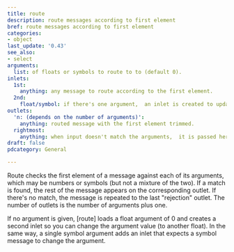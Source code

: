 ```yaml
---
title: route
description: route messages according to first element
bref: route messages according to first element
categories:
- object
last_update: '0.43'
see_also:
- select
arguments:
  list: of floats or symbols to route to to (default 0).
inlets:
  1st:
    anything: any message to route according to the first element.
  2nd:
    float/symbol: if there's one argument,  an inlet is created to update it.
outlets:
  'n: (depends on the number of arguments)':
    anything: routed message with the first element trimmed.
  rightmost:
    anything: when input doesn't match the arguments,  it is passed here.
draft: false
pdcategory: General

---
```

Route checks the first element of a message against each of its arguments,  which may be numbers or symbols (but not a mixture of the two). If a match is found,  the rest of the message appears on the corresponding outlet. If there's no match,  the message is repeated to the last "rejection" outlet. The number of outlets is the number of arguments plus one.

If no argument is given,  [route] loads a float argument of 0 and creates a second inlet so you can change the argument value (to another float). In the same way,  a single symbol argument adds an inlet that expects a symbol message to change the argument.
